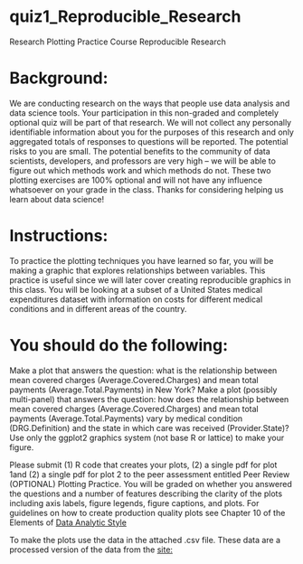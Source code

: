 # quiz1_Reproducible_Research

Research Plotting Practice Course Reproducible Research

# Background:

We are conducting research on the ways that people use data analysis and data science tools. Your participation in this non-graded and completely optional quiz will be part of that research. We will not collect any personally identifiable information about you for the purposes of this research and only aggregated totals of responses to questions will be reported. The potential risks to you are small. The potential benefits to the community of data scientists, developers, and professors are very high – we will be able to figure out which methods work and which methods do not. These two plotting exercises are 100% optional and will not have any influence whatsoever on your grade in the class. Thanks for considering helping us learn about data science!

# Instructions:

To practice the plotting techniques you have learned so far, you will be making a graphic that explores relationships between variables. This practice is useful since we will later cover creating reproducible graphics in this class. You will be looking at a subset of a United States medical expenditures dataset with information on costs for different medical conditions and in different areas of the country.

# You should do the following:

Make a plot that answers the question: what is the relationship between mean covered charges (Average.Covered.Charges) and mean total payments (Average.Total.Payments) in New York?
Make a plot (possibly multi-panel) that answers the question: how does the relationship between mean covered charges (Average.Covered.Charges) and mean total payments (Average.Total.Payments) vary by medical condition (DRG.Definition) and the state in which care was received (Provider.State)?
Use only the ggplot2 graphics system (not base R or lattice) to make your figure.

Please submit (1) R code that creates your plots, (2) a single pdf for plot 1and (2) a single pdf for plot 2 to the peer assessment entitled Peer Review (OPTIONAL) Plotting Practice. You will be graded on whether you answered the questions and a number of features describing the clarity of the plots including axis labels, figure legends, figure captions, and plots. For guidelines on how to create production quality plots see Chapter 10 of the Elements of [Data Analytic Style](https://www.dropbox.com/s/rybd14gq60jzira/edas_chapter10.pdf?dl=0)

To make the plots use the data in the attached .csv file. These data are a processed version of the data from the [site:](https://data.cms.gov/Medicare/Inpatient-Prospective-Payment-System-IPPS-Provider/97k6-zzx3)
